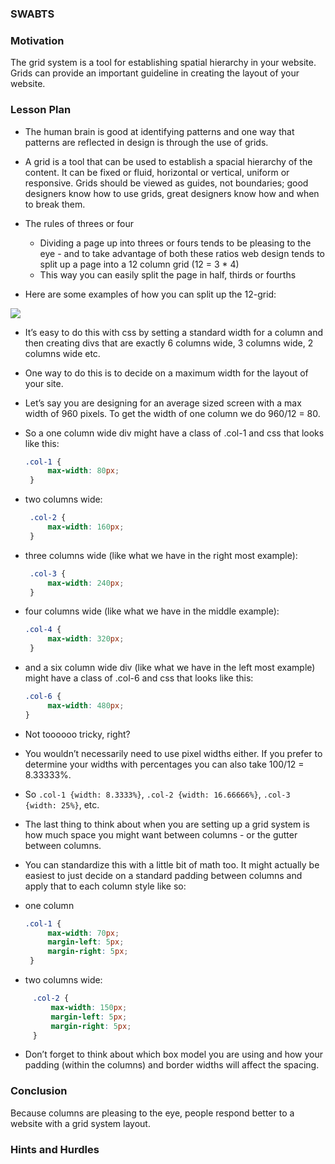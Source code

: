 ### SWABTS 


### Motivation
The grid system is a tool for establishing spatial hierarchy in your website. Grids can provide an important guideline in creating the layout of your website.


### Lesson Plan 
+ The human brain is good at identifying patterns and one way that patterns are reflected in design is through the use of grids.
+ A grid is a tool that can be used to establish a spacial hierarchy of the content. It can be fixed or fluid, horizontal or vertical, uniform or responsive. Grids should be viewed as guides, not boundaries; good designers know how to use grids, great designers know how and when to break them.
+ The rules of threes or four 
	+ Dividing a page up into threes or fours tends to be pleasing to the eye - and to take advantage of both these ratios web design tends to split up a page into a 12 column grid (12 = 3 * 4)
	+ This way you can easily split the page in half, thirds or fourths

+ Here are some examples of how you can split up the 12-grid:

<img src="https://s3.amazonaws.com/after-school-assets/grid-system.png">

+ It’s easy to do this with css by setting a standard width for a column and then creating divs that are exactly 6 columns wide, 3 columns wide, 2 columns wide etc.
+ One way to do this is to decide on a maximum width for the layout of your site.
+ Let’s say you are designing for an average sized screen with a max width of 960 pixels. To get the width of one column we do 960/12 = 80.
+ So a one column wide div might have a class of .col-1 and css that looks like this:
	```css
	.col-1 {
		 max-width: 80px;
	 }
	```
+ two columns wide:
	```css
	 .col-2 {
		 max-width: 160px;
	 }
	```
+ three columns wide (like what we have in the right most example):
	```css
	 .col-3 {
		 max-width: 240px;
	 }
	```
+ four columns wide (like what we have in the middle example):
	```css
	.col-4 {
		 max-width: 320px;
	 }
	```
+ and a six column wide div (like what we have in the left most example) might have a class of .col-6 and css that looks like this:
	```css
	.col-6 {
		 max-width: 480px;
	}
	```

+ Not toooooo tricky, right? 
+ You wouldn’t necessarily need to use pixel widths either. If you prefer to determine your widths with percentages you can also take 100/12 = 8.33333%.
+ So `.col-1 {width: 8.3333%}`, `.col-2 {width: 16.66666%}`, `.col-3 {width: 25%}`, etc.
+ The last thing to think about when you are setting up a grid system is how much space you might want between columns - or the gutter between columns. 
+ You can standardize this with a little bit of math too. It might actually be easiest to just decide on a standard padding between columns and apply that to each column style like so:
+ one column
	```css
	.col-1 {
		 max-width: 70px;
		 margin-left: 5px;
		 margin-right: 5px;
	 }
	```
+ two columns wide:
```css
	 .col-2 {
		 max-width: 150px;
		 margin-left: 5px;
		 margin-right: 5px;
	 }
```

+ Don’t forget to think about which box model you are using and how your padding (within the columns) and border widths will affect the spacing.


### Conclusion
Because columns are pleasing to the eye, people respond better to a website with a grid system layout.

### Hints and Hurdles 
